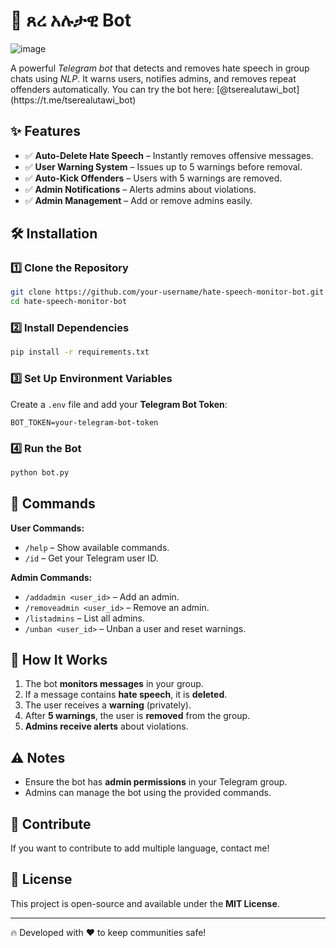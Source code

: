 # 🚀 ጸረ አሉታዊ Bot

![image](https://github.com/user-attachments/assets/92c75162-2f89-49c7-866f-2d37564f8caa)


A powerful *Telegram bot* that detects and removes hate speech in group chats using *NLP*. It warns users, notifies admins, and removes repeat offenders automatically. You can try the bot here: [@tserealutawi\_bot]\(https\://t.me/tserealutawi\_bot)

## ✨ Features

- ✅ **Auto-Delete Hate Speech** – Instantly removes offensive messages.
- ✅ **User Warning System** – Issues up to 5 warnings before removal.
- ✅ **Auto-Kick Offenders** – Users with 5 warnings are removed.
- ✅ **Admin Notifications** – Alerts admins about violations.
- ✅ **Admin Management** – Add or remove admins easily.

## 🛠️ Installation

### 1️⃣ Clone the Repository

```bash
git clone https://github.com/your-username/hate-speech-monitor-bot.git
cd hate-speech-monitor-bot
```

### 2️⃣ Install Dependencies

```bash
pip install -r requirements.txt
```

### 3️⃣ Set Up Environment Variables

Create a `.env` file and add your **Telegram Bot Token**:

```env
BOT_TOKEN=your-telegram-bot-token
```

### 4️⃣ Run the Bot

```bash
python bot.py
```

## 📌 Commands

**User Commands:**

- `/help` – Show available commands.
- `/id` – Get your Telegram user ID.

**Admin Commands:**

- `/addadmin <user_id>` – Add an admin.
- `/removeadmin <user_id>` – Remove an admin.
- `/listadmins` – List all admins.
- `/unban <user_id>` – Unban a user and reset warnings.

## 🤖 How It Works

1. The bot **monitors messages** in your group.
2. If a message contains **hate speech**, it is **deleted**.
3. The user receives a **warning** (privately).
4. After **5 warnings**, the user is **removed** from the group.
5. **Admins receive alerts** about violations.

## ⚠️ Notes

- Ensure the bot has **admin permissions** in your Telegram group.
- Admins can manage the bot using the provided commands.

## 🤝 Contribute

If you want to contribute to add multiple language, contact me!

## 📜 License

This project is open-source and available under the **MIT License**.

---

🔥 Developed with ❤️ to keep communities safe!

